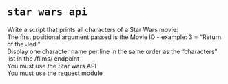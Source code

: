 # `star wars api`

Write a script that prints all characters of a Star Wars movie:  
  The first positional argument passed is the Movie ID - example: 3 = “Return of the Jedi”  
  Display one character name per line in the same order as the “characters” list in the /films/ endpoint  
  You must use the Star wars API  
  You must use the request module  
